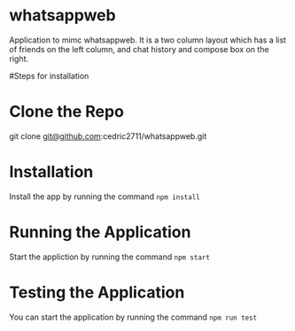 # whatsappweb
Application to mimc whatsappweb. It is a two column layout which has a list of friends on the left column, and chat history and compose box on the right.

#Steps for installation

# Clone the Repo
git clone git@github.com:cedric2711/whatsappweb.git

# Installation
Install the app by running the command `npm install`

# Running the Application
Start the appliction by running the command `npm start`

# Testing the Application
You can start the application by running the command `npm run test`
